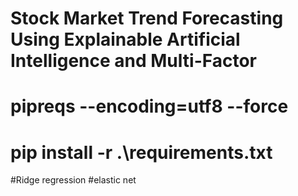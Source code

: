 # Stock Market Trend Forecasting Using Explainable Artificial Intelligence and Multi-Factor
# pipreqs --encoding=utf8 --force
# pip install -r .\requirements.txt
#Ridge regression
#elastic net